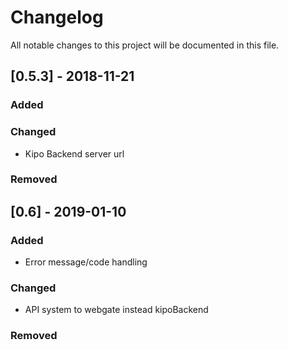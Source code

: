 # Changelog
All notable changes to this project will be documented in this file.

## [0.5.3] - 2018-11-21
### Added

### Changed
- Kipo Backend server url

### Removed


## [0.6] - 2019-01-10
### Added
- Error message/code handling

### Changed
- API system to webgate instead kipoBackend

### Removed